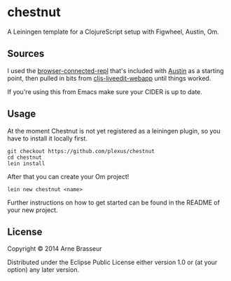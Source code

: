 # chestnut

A Leiningen template for a ClojureScript setup with Figwheel, Austin, Om.

## Sources

I used the [browser-connected-repl](https://github.com/cemerick/austin/tree/master/browser-connected-repl-sample) that's included with [Austin](https://github.com/cemerick/austin) as a starting point, then pulled in bits from [cljs-liveedit-webapp](https://github.com/ejlo/cljs-liveedit-webapp) until things worked.

If you're using this from Emacs make sure your CIDER is up to date.

## Usage

At the moment Chestnut is not yet registered as a leiningen plugin, so you have to install it locally first.

```
git checkout https://github.com/plexus/chestnut
cd chestnut
lein install
```

After that you can create your Om project!

```
lein new chestnut <name>
```

Further instructions on how to get started can be found in the README of your new project.

## License

Copyright © 2014 Arne Brasseur

Distributed under the Eclipse Public License either version 1.0 or (at
your option) any later version.
